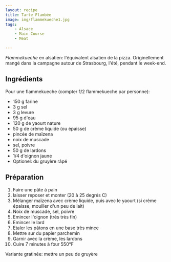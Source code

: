 ```yaml
---
layout: recipe
title: Tarte Flambée
image: img/flammekueche1.jpg
tags:
    - Alsace
    - Main Course
    - Meat

---
```



*Flammekueche* en alsatien: l'équivalent alsatien de la pizza. Originellement mangé dans la campagne autour de Strasbourg, l'été, pendant le week-end.

## Ingrédients

Pour une flammekueche (compter 1/2 flammekueche par personne):

- 150 g farine
- 3 g sel
- 3 g levure
- 95 g d'eau
- 120 g de yaourt nature
- 50 g de crème liquide (ou épaisse)
- pincée de maïzena
- noix de muscade
- sel, poivre
- 50 g de lardons
- 1/4 d'oignon jaune
- Optionel: du gruyère râpé

## Préparation

1. Faire une pâte à pain
2. laisser reposer et monter (20 à 25 degrés C)
3. Mélanger maïzena avec crème liquide, puis avec le yaourt (si crème épaisse, mouiller d'un peu de lait)
4. Noix de muscade, sel, poivre
5. Emincer l'oignon (très très fin)
6. Emincer le lard
7. Etaler les pâtons en une base très mince
3. Mettre sur du papier parchemin
4. Garnir avec la crème, les lardons
5. Cuire 7 minutes à four 550°F

Variante gratinée: mettre un peu de gruyère

